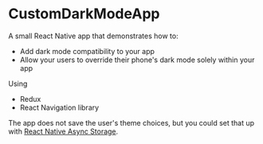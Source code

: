 # CustomDarkModeApp

A small React Native app that demonstrates how to:

- Add dark mode compatibility to your app
- Allow your users to override their phone's dark mode solely within your app

Using

- Redux
- React Navigation library

The app does not save the user's theme choices, but you could set that up with [React Native Async Storage](https://github.com/react-native-async-storage/async-storage).
